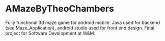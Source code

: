 # AMazeByTheoChambers
Fully functional 3d maze game for android mobile. Java used for backend (see Maze_Application), android studio used for front end design. Final project for Software Development at W&M. 
